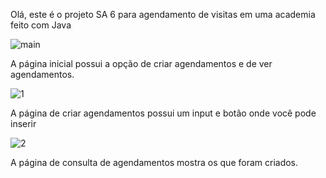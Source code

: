 Olá, este é o projeto SA 6 para agendamento de visitas em uma academia feito com Java

![main](https://github.com/yuukimiyashita/senaisa/assets/114783891/3a2d0dbd-acff-4f23-a1d5-d45ab952041a)

A página inicial possui a opção de criar agendamentos e de ver agendamentos.



![1](https://github.com/yuukimiyashita/senaisa/assets/114783891/118d7c03-0f6e-4bb4-a874-c73b8b1d9505)


A página de criar agendamentos possui um input e botão onde você pode inserir

![2](https://github.com/yuukimiyashita/senaisa/assets/114783891/0e588c22-3015-44e5-b38d-132e2e1ea3d3)


A página de consulta de agendamentos mostra os que foram criados.
